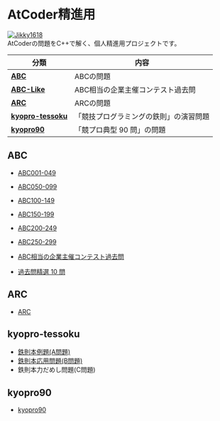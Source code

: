 # AtCoder精進用

[![Jikky1618](https://img.shields.io/endpoint?url=https%3A%2F%2Fatcoder-badges.now.sh%2Fapi%2Fatcoder%2Fjson%2FJikky1618&style=for-the-badge)](https://atcoder.jp/users/Jikky1618)
<br>
AtCoderの問題をC++で解く、個人精進用プロジェクトです。

|分類|内容|
|---|---|
|**[ABC](#abc)**|ABCの問題|
|**[ABC-Like](#abc-like)**|ABC相当の企業主催コンテスト過去問|
|**[ARC](#arc)**|ARCの問題|
|**[kyopro-tessoku](#kyopro-tessoku)**|「競技プログラミングの鉄則」の演習問題|
|**[kyopro90](#kyopro90)**|「競プロ典型 90 問」の問題|


<a name="abc"></a>

## ABC

- [ABC001-049](https://github.com/Jikky1618/AtCoder/tree/main/ABC/ABC001-049)
- [ABC050-099](https://github.com/Jikky1618/AtCoder/tree/main/ABC/ABC050-099)
- [ABC100-149](https://github.com/Jikky1618/AtCoder/tree/main/ABC/ABC100-149)
- [ABC150-199](https://github.com/Jikky1618/AtCoder/tree/main/ABC/ABC150-199)
- [ABC200-249](https://github.com/Jikky1618/AtCoder/tree/main/ABC/ABC200-249)
- [ABC250-299](https://github.com/Jikky1618/AtCoder/tree/main/ABC/ABC250-299)
<a name="abc-like"></a>

- [ABC相当の企業主催コンテスト過去問](https://github.com/Jikky1618/AtCoder/tree/main/ABC-Like)
- [過去問精選 10 問](https://github.com/Jikky1618/AtCoder/tree/main/ABC/ABS)

<a name="arc"></a>

## ARC

- [ARC](https://github.com/Jikky1618/AtCoder/tree/main/ARC)

<a name="kyopro-tessoku"></a>

## kyopro-tessoku

- [鉄則本例題(A問題)](https://github.com/Jikky1618/AtCoder/tree/main/kyopro-tessoku/A)
- [鉄則本応用問題(B問題)](https://github.com/Jikky1618/AtCoder/tree/main/kyopro-tessoku/B)
- 鉄則本力だめし問題(C問題)

<a name="kyopro90"></a>

## kyopro90

- [kyopro90](https://github.com/Jikky1618/AtCoder/tree/main/kyopro90)